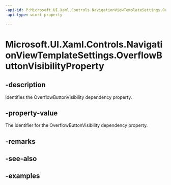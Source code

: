 ```yaml
---
-api-id: P:Microsoft.UI.Xaml.Controls.NavigationViewTemplateSettings.OverflowButtonVisibilityProperty
-api-type: winrt property

---
```

<!-- Property syntax.
public DependencyProperty OverflowButtonVisibilityProperty { get; }
-->

# Microsoft.UI.Xaml.Controls.NavigationViewTemplateSettings.OverflowButtonVisibilityProperty


## -description

Identifies the OverflowButtonVisibility dependency property.


## -property-value

The identifier for the OverflowButtonVisibility dependency property.


## -remarks


## -see-also


## -examples


